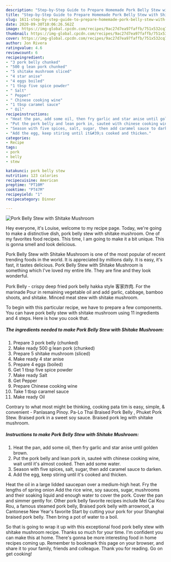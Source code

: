 ```yaml
---
description: "Step-by-Step Guide to Prepare Homemade Pork Belly Stew with Shitake Mushroom"
title: "Step-by-Step Guide to Prepare Homemade Pork Belly Stew with Shitake Mushroom"
slug: 1611-step-by-step-guide-to-prepare-homemade-pork-belly-stew-with-shitake-mushroom
date: 2020-09-30T10:06:26.562Z
image: https://img-global.cpcdn.com/recipes/9ac27d7ea97faffb/751x532cq70/pork-belly-stew-with-shitake-mushroom-recipe-main-photo.jpg
thumbnail: https://img-global.cpcdn.com/recipes/9ac27d7ea97faffb/751x532cq70/pork-belly-stew-with-shitake-mushroom-recipe-main-photo.jpg
cover: https://img-global.cpcdn.com/recipes/9ac27d7ea97faffb/751x532cq70/pork-belly-stew-with-shitake-mushroom-recipe-main-photo.jpg
author: Jon Rivera
ratingvalue: 4.6
reviewcount: 6
recipeingredient:
- "3 pork belly chunked"
- "500 g lean pork chunked"
- "5 shitake mushroom sliced"
- "4 star anise"
- "4 eggs boiled"
- "1 tbsp five spice powder"
- " Salt"
- " Pepper"
- " Chinese cooking wine"
- "1 tbsp caramel sauce"
- " Oil"
recipeinstructions:
- "Heat the pan, add some oil, then fry garlic and star anise until golden brown."
- "Put the pork belly and lean pork in, sauteé with chinese cooking wine, wait until it&#39;s almost cooked. Then add some water."
- "Season with five spices, salt, sugar, then add caramel sauce to darken."
- "Add the egg, keep stiring until it&#39;s cooked and thicken."
categories:
- Recipe
tags:
- pork
- belly
- stew

katakunci: pork belly stew 
nutrition: 123 calories
recipecuisine: American
preptime: "PT10M"
cooktime: "PT47M"
recipeyield: "1"
recipecategory: Dinner

---
```



![Pork Belly Stew with Shitake Mushroom](https://img-global.cpcdn.com/recipes/9ac27d7ea97faffb/751x532cq70/pork-belly-stew-with-shitake-mushroom-recipe-main-photo.jpg)

Hey everyone, it's Louise, welcome to my recipe page. Today, we're going to make a distinctive dish, pork belly stew with shitake mushroom. One of my favorites food recipes. This time, I am going to make it a bit unique. This is gonna smell and look delicious.

Pork Belly Stew with Shitake Mushroom is one of the most popular of recent trending foods in the world. It is appreciated by millions daily. It is easy, it's fast, it tastes delicious. Pork Belly Stew with Shitake Mushroom is something which I've loved my entire life. They are fine and they look wonderful.

Pork Belly - crispy deep fried pork belly hakka style 客家炸肉. For the marinade Pour in remaining vegetable oil and add garlic, cabbage, bamboo shoots, and shitake. Minced meat stew with shitake mushroom.


To begin with this particular recipe, we have to prepare a few components. You can have pork belly stew with shitake mushroom using 11 ingredients and 4 steps. Here is how you cook that.

<!--inarticleads1-->

##### The ingredients needed to make Pork Belly Stew with Shitake Mushroom:

1. Prepare 3 pork belly (chunked)
1. Make ready 500 g lean pork (chunked)
1. Prepare 5 shitake mushroom (sliced)
1. Make ready 4 star anise
1. Prepare 4 eggs (boiled)
1. Get 1 tbsp five spice powder
1. Make ready  Salt
1. Get  Pepper
1. Prepare  Chinese cooking wine
1. Take 1 tbsp caramel sauce
1. Make ready  Oil


Contrary to what most might be thinking, cooking pata tim is easy, simple, &amp; convenient - Panlasang Pinoy. Pa-Lo Thai Braised Pork Belly , Phuket Pork Stew. Braised pork in a sweet soy sauce. Braised pork leg with shitake mushroom. 

<!--inarticleads2-->

##### Instructions to make Pork Belly Stew with Shitake Mushroom:

1. Heat the pan, add some oil, then fry garlic and star anise until golden brown.
1. Put the pork belly and lean pork in, sauteé with chinese cooking wine, wait until it&#39;s almost cooked. Then add some water.
1. Season with five spices, salt, sugar, then add caramel sauce to darken.
1. Add the egg, keep stiring until it&#39;s cooked and thicken.


Heat the oil in a large lidded saucepan over a medium-high heat. Fry the lengths of spring onion Add the rice wine, soy sauces, sugar, mushrooms and their soaking liquid and enough water to cover the pork. Cover the pan and simmer gently for. Other pork belly favorite recipes include Mei Cai Kou Rou, a famous steamed pork belly, Braised pork belly with arrowroot, a Cantonese New Year&#39;s favorite Start by cutting your pork for your Shanghai braised pork belly. Then bring a pot of water to a boil. 

So that is going to wrap it up with this exceptional food pork belly stew with shitake mushroom recipe. Thanks so much for your time. I'm confident you can make this at home. There's gonna be more interesting food in home recipes coming up. Remember to bookmark this page on your browser, and share it to your family, friends and colleague. Thank you for reading. Go on get cooking!

